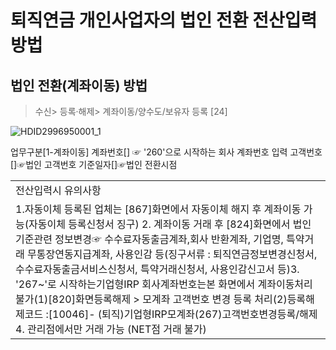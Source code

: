 # 퇴직연금 개인사업자의 법인 전환 전산입력방법
## 법인 전환(계좌이동) 방법
> 수신> 등록·해제> 계좌이동/양수도/보유자 등록 [24]

![HDID2996950001_1](HDID2996950001_1.jpg)

업무구분[1-계좌이동]
계좌번호[] ☞ '260'으로 시작하는 회사 계좌번호 입력
고객번호[]☞법인 고객번호
기준일자[]☞법인 전환시점

<table><tbody><tr>
<td>
전산입력시 유의사항</td></tr><tr>
<td>1.자동이체 등록된 업체는 [867]화면에서 자동이체 해지 후 계좌이동 가능(자동이체 등록신청서 징구)
2. 계좌이동 거래 후 [824]화면에서 법인 기준관련 정보변경☞ 수수료자동출금계좌,회사 반환계좌, 기업명, 특약거래 무통장연동지급계좌, 사용인감 등(징구서류 : 퇴직연금정보변경신청서, 수수료자동출금서비스신청서, 특약거래신청서, 사용인감신고서 등)3. '267~'로 시작하는기업형IRP 회사계좌번호는본 화면에서 계좌이동처리 불가(1)[820]화면등록해제 > 모계좌 고객번호 변경 등록 처리(2)등록해제코드 :[10046]- (퇴직)기업형IRP모계좌(267)고객번호변경등록/해제4. 관리점에서만 거래 가능 (NET점 거래 불가)</td></tr></tbody>
</table>


